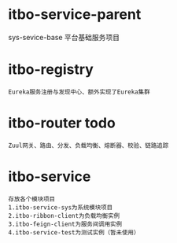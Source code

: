# itbo-service-parent
sys-sevice-base     平台基础服务项目
# itbo-registry
    Eureka服务注册与发现中心、额外实现了Eureka集群
# itbo-router todo
    Zuul网关、路由、分发、负载均衡、熔断器、校验、链路追踪
# itbo-service
    存放各个模块项目
    1.itbo-service-sys为系统模块项目
    2.itbo-ribbon-client为负载均衡实例
    3.itbo-feign-client为服务间调用实例
    4.itbo-service-test为测试实例（暂未使用）
